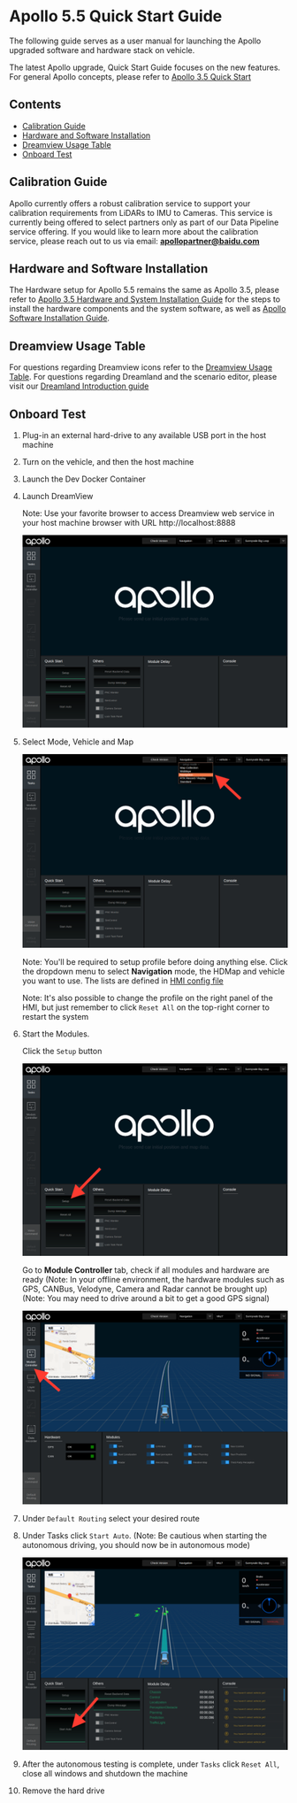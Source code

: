 # Apollo 5.5 Quick Start Guide

The following guide serves as a user manual for launching the Apollo upgraded software and hardware stack on vehicle.

The latest Apollo upgrade, Quick Start Guide focuses on the new features. For general Apollo concepts, please refer to
[Apollo 3.5 Quick Start](https://github.com/ApolloAuto/apollo/blob/master/docs/quickstart/apollo_3_5_quick_start.md)

## Contents

- [Calibration Guide](#calibration-guide)
- [Hardware and Software Installation](#hardware-and-software-installation)
- [Dreamview Usage Table](#dreamview-usage-table)
- [Onboard Test](#onboard-test)

## Calibration Guide

Apollo currently offers a robust calibration service to support your calibration requirements from LiDARs to IMU to Cameras. This service is currently being offered to select partners only as part of our Data Pipeline service offering. If you would like to learn more about the calibration service, please reach out to us via email: **apollopartner@baidu.com**

## Hardware and Software Installation

The Hardware setup for Apollo 5.5 remains the same as Apollo 3.5, please refer to
[Apollo 3.5 Hardware and System Installation Guide](apollo_3_5_hardware_system_installation_guide.md)
for the steps to install the hardware components and the system software, as well as
[Apollo Software Installation Guide](apollo_software_installation_guide.md).

## Dreamview Usage Table

For questions regarding Dreamview icons refer to the
[Dreamview Usage Table](https://github.com/ApolloAuto/apollo/blob/master/docs/specs/dreamview_usage_table.md).
For questions regarding Dreamland and the scenario editor, please visit our [Dreamland Introduction guide](https://github.com/ApolloAuto/apollo/blob/master/docs/specs/Dreamland_introduction.md)

## Onboard Test

1. Plug-in an external hard-drive to any available USB port in the host machine

2. Turn on the vehicle, and then the host machine

3. Launch the Dev Docker Container

4. Launch DreamView

   Note\: Use your favorite browser to access Dreamview web service in your host
   machine browser with URL http://localhost:8888

   ![](images/dreamview_2_5.png)

5. Select Mode, Vehicle and Map

   ![](images/dreamview_2_5_setup_profile.png)

   Note\: You'll be required to setup profile before doing anything else. Click
   the dropdown menu to select **Navigation** mode, the HDMap and vehicle you
   want to use. The lists are defined in
   [HMI config file](https://raw.githubusercontent.com/ApolloAuto/apollo/master/modules/dreamview/conf/hmi.conf)

   Note\: It's also possible to change the profile on the right panel of the
   HMI, but just remember to click `Reset All` on the top-right corner to
   restart the system

6. Start the Modules.

   Click the `Setup` button

   ![](images/dreamview_2_5_setup.png)

   Go to **Module Controller** tab, check if all modules and hardware are ready
   (Note\: In your offline environment, the hardware modules such as GPS,
   CANBus, Velodyne, Camera and Radar cannot be brought up)
   (Note\: You may need to drive around a bit to get a good GPS signal)

   ![](images/dreamview_2_5_module_controller.png)

7. Under `Default Routing` select your desired route

8. Under Tasks click `Start Auto`. (Note: Be cautious when starting the autonomous
   driving, you should now be in autonomous mode)

   ![](images/dreamview_2_5_start_auto.png)

9. After the autonomous testing is complete, under `Tasks` click `Reset All`, close all
   windows and shutdown the machine

10. Remove the hard drive
